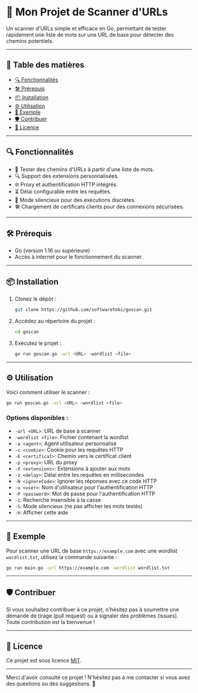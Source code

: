 
# 🚀 Mon Projet de Scanner d'URLs

Un scanner d'URLs simple et efficace en Go, permettant de tester rapidement une liste de mots sur une URL de base pour détecter des chemins potentiels. 

---

## 📖 Table des matières

- [🔍 Fonctionnalités](#-fonctionnalités)
- [🛠️ Prérequis](#-prérequis)
- [📦 Installation](#-installation)
- [⚙️ Utilisation](#-utilisation)
- [📄 Exemple](#-exemple)
- [🛡️ Contribuer](#-contribuer)
- [📄 Licence](#-licence)

---

## 🔍 Fonctionnalités

- 🔄 Tester des chemins d'URLs à partir d'une liste de mots.
- 🔍 Support des extensions personnalisées.
- 🌐 Proxy et authentification HTTP intégrés.
- ⏳ Délai configurable entre les requêtes.
- 📜 Mode silencieux pour des exécutions discrètes.
- 🛠️ Chargement de certificats clients pour des connexions sécurisées.

---

## 🛠️ Prérequis

- Go (version 1.16 ou supérieure)
- Accès à internet pour le fonctionnement du scanner.

---

## 📦 Installation

1. Clonez le dépôt :

   ```bash
   git clone https://github.com/softwaretobi/goscan.git
   ```

2. Accédez au répertoire du projet :

   ```bash
   cd goscan
   ```

3. Exécutez le projet :

   ```bash
   go run goscan.go -url <URL> -wordlist <file>
   ```

---

## ⚙️ Utilisation

Voici comment utiliser le scanner :

```bash
go run goscan.go -url <URL> -wordlist <file>
```

### Options disponibles :

- `-url <URL>`: URL de base à scanner
- `-wordlist <file>`: Fichier contenant la wordlist
- `-a <agent>`: Agent utilisateur personnalisé
- `-c <cookie>`: Cookie pour les requêtes HTTP
- `-E <certificat>`: Chemin vers le certificat client
- `-p <proxy>`: URL du proxy
- `-X <extensions>`: Extensions à ajouter aux mots
- `-z <delay>`: Délai entre les requêtes en millisecondes
- `-N <ignoreCode>`: Ignorer les réponses avec ce code HTTP
- `-u <user>`: Nom d'utilisateur pour l'authentification HTTP
- `-P <password>`: Mot de passe pour l'authentification HTTP
- `-i`: Recherche insensible à la casse
- `-S`: Mode silencieux (ne pas afficher les mots testés)
- `-h`: Afficher cette aide

---

## 📄 Exemple

Pour scanner une URL de base `https://example.com` avec une wordlist `wordlist.txt`, utilisez la commande suivante :

```bash
go run main.go -url https://example.com -wordlist wordlist.txt
```

---

## 🛡️ Contribuer

Si vous souhaitez contribuer à ce projet, n'hésitez pas à soumettre une demande de tirage (pull request) ou à signaler des problèmes (issues). Toute contribution est la bienvenue !

---

## 📄 Licence

Ce projet est sous licence [MIT](LICENSE).

---

Merci d'avoir consulté ce projet ! N'hésitez pas à me contacter si vous avez des questions ou des suggestions. 🙌
